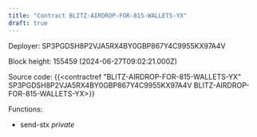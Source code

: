 ```yaml
---
title: "Contract BLITZ-AIRDROP-FOR-815-WALLETS-YX"
draft: true
---
```

Deployer: SP3PGDSH8P2VJA5RX4BY0GBP867Y4C9955KX97A4V


 



Block height: 155459 (2024-06-27T09:02:21.000Z)

Source code: {{<contractref "BLITZ-AIRDROP-FOR-815-WALLETS-YX" SP3PGDSH8P2VJA5RX4BY0GBP867Y4C9955KX97A4V BLITZ-AIRDROP-FOR-815-WALLETS-YX>}}

Functions:

* send-stx _private_
